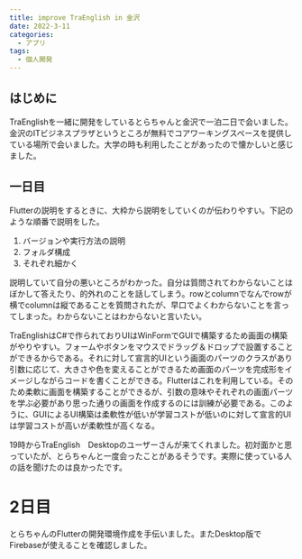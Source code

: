 ```yaml
---
title: improve TraEnglish in 金沢
date: 2022-3-11
categories:
  - アプリ
tags:
  - 個人開発
---
```


## はじめに

TraEnglishを一緒に開発をしているとらちゃんと金沢で一泊二日で会いました。金沢のITビジネスプラザというところが無料でコアワーキングスペースを提供している場所で会いました。大学の時も利用したことがあったので懐かしいと感じました。

## 一日目

Flutterの説明をするときに、大枠から説明をしていくのが伝わりやすい。下記のような順番で説明をした。

1. バージョンや実行方法の説明
2. フォルダ構成
3. それぞれ細かく

説明していて自分の悪いところがわかった。自分は質問されてわからないことはぼかして答えたり、的外れのことを話してしまう。rowとcolumnでなんでrowが横でcolumnは縦であることを質問されたが、早口でよくわからないことを言ってしまった。わからないことはわからないと言いたい。

TraEnglishはC#で作られておりUIはWinFormでGUIで構築するため画面の構築がやりやすい。フォームやボタンをマウスでドラッグ＆ドロップで設置することができるからである。それに対して宣言的UIという画面のパーツのクラスがあり引数に応じて、大きさや色を変えることができるため画面のパーツを完成形をイメージしながらコードを書くことができる。Flutterはこれを利用している。そのため柔軟に画面を構築することができるが、引数の意味やそれぞれの画面パーツを学ぶ必要があり思った通りの画面を作成するのには訓練が必要である。このように、GUIによるUI構築は柔軟性が低いが学習コストが低いのに対して宣言的UIは学習コストが高いが柔軟性が高くなる。

19時からTraEnglish　Desktopのユーザーさんが来てくれました。初対面かと思っていたが、とらちゃんと一度会ったことがあるそうです。実際に使っている人の話を聞けたのは良かったです。

# 2日目

とらちゃんのFlutterの開発環境作成を手伝いました。またDesktop版でFirebaseが使えることを確認しました。
